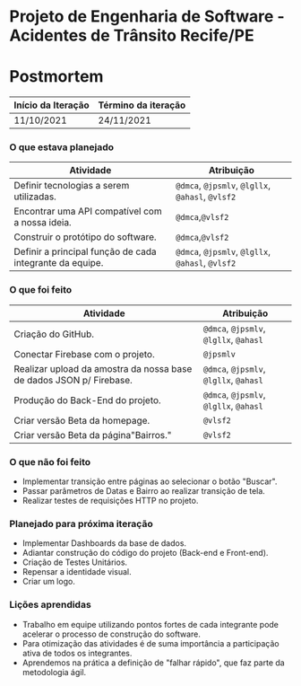 # Projeto de Engenharia de Software - Acidentes de Trânsito Recife/PE

# Postmortem

Início da Iteração | Término da iteração
------------ | -------------
11/10/2021 | 24/11/2021


### O que estava planejado
| Atividade | Atribuição |
| --- | --- |
| Definir tecnologias a serem utilizadas. | `@dmca`, `@jpsmlv`, `@lgllx`, `@ahasl`, `@vlsf2` |
| Encontrar uma API compatível com a nossa ideia. | `@dmca`,`@vlsf2` |
| Construir o protótipo do software. | `@dmca`,`@vlsf2` |
| Definir a principal função de cada integrante da equipe. | `@dmca`, `@jpsmlv`, `@lgllx`, `@ahasl`, `@vlsf2` |

### O que foi feito
| Atividade | Atribuição |
| --- | --- |
| Criação do GitHub. | `@dmca`, `@jpsmlv`, `@lgllx`, `@ahasl` |
| Conectar Firebase com o projeto. | `@jpsmlv` |
| Realizar upload da amostra da nossa base de dados JSON p/ Firebase. | `@dmca`, `@jpsmlv`, `@lgllx`, `@ahasl` |
| Produção do Back-End do projeto. | `@dmca`, `@jpsmlv`, `@lgllx`, `@ahasl` |
| Criar versão Beta da homepage. | `@vlsf2` |
| Criar versão Beta da página"Bairros." | `@vlsf2` |

### O que não foi feito
* Implementar transição entre páginas ao selecionar o botão "Buscar".
* Passar parâmetros de Datas e Bairro ao realizar transição de tela.
* Realizar testes de requisições HTTP no projeto.


### Planejado para próxima iteração
* Implementar Dashboards da base de dados.
* Adiantar construção do código do projeto (Back-end e Front-end).
* Criação de Testes Unitários.
* Repensar a identidade visual.
* Criar um logo.

### Lições aprendidas
* Trabalho em equipe utilizando pontos fortes de cada integrante pode acelerar o processo de construção do software.
* Para otimização das atividades é de suma importância a participação ativa de todos os integrantes.
* Aprendemos na prática a definição de "falhar rápido", que faz parte da metodologia ágil.
